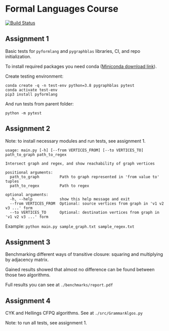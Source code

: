# Formal Languages Course

[![Build Status](https://travis-ci.org/e90r/formal_languages_course.svg?branch=assignment_4)](https://travis-ci.org/e90r/formal_languages_course)

## Assignment 1

Basic tests for `pyformlang` and `pygraphblas` libraries, CI, and repo initialization.

To install required packages you need conda ([Miniconda download link](https://docs.conda.io/en/latest/miniconda.html)).

Create testing environment:
```
conda create -q -n test-env python=3.8 pygraphblas pytest
conda activate test-env
pip3 install pyformlang 
```

And run tests from parent folder:
```
python -m pytest
```

## Assignment 2

Note: to install necessary modules and run tests, see assignment 1.

```
usage: main.py [-h] [--from VERTICES_FROM] [--to VERTICES_TO] path_to_graph path_to_regex

Intersect graph and regex, and show reachability of graph vertices

positional arguments:
  path_to_graph         Path to graph represented in 'from value to' tuples
  path_to_regex         Path to regex

optional arguments:
  -h, --help            show this help message and exit
  --from VERTICES_FROM  Optional: source vertices from graph in 'v1 v2 v3 ...' form
  --to VERTICES_TO      Optional: destination vertices from graph in 'v1 v2 v3 ...' form
```

Example: `python main.py sample_graph.txt sample_regex.txt`

## Assignment 3

Benchmarking different ways of transitive closure: squaring and multiplying by adjacency matrix.

Gained results showed that almost no difference can be found between those two algorithms.

Full results you can see at `./benchmarks/report.pdf`

## Assignment 4

CYK and Hellings CFPQ algorithms. See at `./src/GrammarAlgos.py`

Note: to run all tests, see assignment 1.